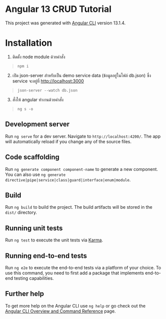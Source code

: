# Angular 13 CRUD Tutorial

This project was generated with [Angular CLI](https://github.com/angular/angular-cli) version 13.1.4.

# Installation

1. ติดตั้ง node module ด้วยคำสั่ง

> `npm i`

2. เปิด json-server สำหรับเป็น demo service data (ข้อมูลอยู่ในไฟล์ db.json) ซึ่ง service จะอยู่ที่ <http://localhost:3000>

> `json-server --watch db.json`

3. สั่งให้ angular ทำงานด้วยคำสั่ง

> `ng s -o`

## Development server

Run `ng serve` for a dev server. Navigate to `http://localhost:4200/`. The app will automatically reload if you change any of the source files.

## Code scaffolding

Run `ng generate component component-name` to generate a new component. You can also use `ng generate directive|pipe|service|class|guard|interface|enum|module`.

## Build

Run `ng build` to build the project. The build artifacts will be stored in the `dist/` directory.

## Running unit tests

Run `ng test` to execute the unit tests via [Karma](https://karma-runner.github.io).

## Running end-to-end tests

Run `ng e2e` to execute the end-to-end tests via a platform of your choice. To use this command, you need to first add a package that implements end-to-end testing capabilities.

## Further help

To get more help on the Angular CLI use `ng help` or go check out the [Angular CLI Overview and Command Reference](https://angular.io/cli) page.
